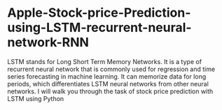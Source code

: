 # Apple-Stock-price-Prediction-using-LSTM-recurrent-neural-network-RNN
LSTM stands for Long Short Term Memory Networks. It is a type of recurrent neural network that is commonly used for regression and time series forecasting in machine learning. It can memorize data for long periods, which differentiates LSTM neural networks from other neural networks. I will walk you through the task of stock price prediction with LSTM using Python
